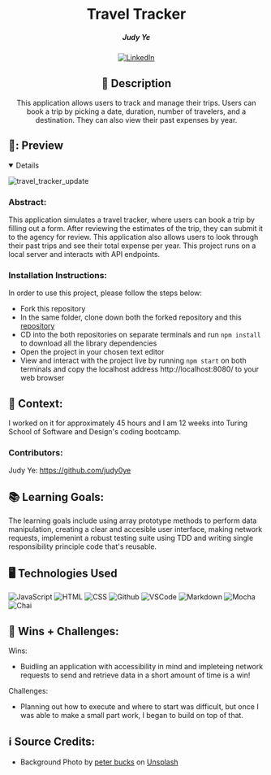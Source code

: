 <div id="description" align="center">

# Travel Tracker


##### Judy Ye

[![LinkedIn](https://img.shields.io/badge/Judy-blue?style=for-the-badge&logo=LinkedIn&logoColor=black)](https://www.linkedin.com/in/judy-ye-742087279/)



## :pencil: Description

This application allows users to track and manage their trips. Users can book a trip by picking a date, duration, number of travelers, and a destination. They can also view their past expenses by year. 

</div>

## 🎥: Preview
<details open>

![travel_tracker_update](https://github.com/judy0ye/travel-tracker/assets/129805348/9c0af2bc-828e-42ad-9845-aa960ea8feb9)


</details>

### Abstract:
[//]: <> (Briefly describe what you built and its features. What problem is the app solving? How does this application solve that problem?)
This application simulates a travel tracker, where users can book a trip by filling out a form. After reviewing the estimates of the trip, they can submit it to the agency for review. This application also allows users to look through their past trips and see their total expense per year. This project runs on a local server and interacts with API endpoints.


### Installation Instructions:
[//]: <> (What steps does a person have to take to get your app cloned down and running?)
In order to use this project, please follow the steps below:
- Fork this repository
- In the same folder, clone down both the forked repository and this [repository](https://github.com/turingschool-examples/travel-tracker-api)
- CD into the both repositories on separate terminals and run ```npm install``` to download all the library dependencies
- Open the project in your chosen text editor
- View and interact with the project live by running ```npm start``` on both terminals and copy the localhost address http://localhost:8080/ to your web browser 

## 🏫 Context:
[//]: <> (Give some context for the project here. How long did you have to work on it? How far into the Turing program are you?)
I worked on it for approximately 45 hours and I am 12 weeks into Turing School of Software and Design's coding bootcamp.

### Contributors:
[//]: <> (Who worked on this application? Link to their GitHubs.)
Judy Ye: https://github.com/judy0ye

## 📚 Learning Goals:
[//]: <> (What were the learning goals of this project? What tech did you work with?)
The learning goals include using array prototype methods to perform data manipulation, creating a clear and accesible user interface, making network requests, implemenint a robust testing suite using TDD and writing single responsibility principle code that's reusable. 

## 🖥️ Technologies Used
![JavaScript](https://img.shields.io/badge/-JavaScript-05122A?style=flat&logo=javascript)
![HTML](https://img.shields.io/badge/-HTML-05122A?style=flat&logo=html)
![CSS](https://img.shields.io/badge/-CSS-05122A?style=flat&logo=css)
![Github](https://img.shields.io/badge/-GitHub-05122A?style=flat&logo=github)
![VSCode](https://img.shields.io/badge/-VS_Code-05122A?style=flat&logo=visualstudio)
![Markdown](https://img.shields.io/badge/-Markdown-05122A?style=flat&logo=markdown)
![Mocha](https://img.shields.io/badge/-Mocha-05122A?style=flat&logo=mocha)
![Chai](https://img.shields.io/badge/-Chai-05122A?style=flat&logo=chai)


## 🌱 Wins + Challenges:
[//]: <> (What are 2-3 wins you have from this project? What were some challenges you faced - and how did you get over them?)
Wins:
- Buidling an application with accessibility in mind and impleteing network requests to send and retrieve data in a short amount of time is a win!

Challenges:
- Planning out how to execute and where to start was difficult, but once I was able to make a small part work, I began to build on top of that.

## ℹ️ Source Credits:
- Background Photo by <a href="https://unsplash.com/@peterbucks?utm_source=unsplash&utm_medium=referral&utm_content=creditCopyText">peter bucks</a> on <a href="https://unsplash.com/photos/X_JyVEhHMXE?utm_source=unsplash&utm_medium=referral&utm_content=creditCopyText">Unsplash</a>
  
